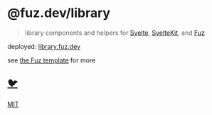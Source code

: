 # @fuz.dev/library

> library components and helpers for
> [Svelte](https://github.com/sveltejs/svelte),
> [SvelteKit](https://github.com/sveltejs/kit),
> and [Fuz](https://github.com/fuz-dev/fuz)

deployed:
[library.fuz.dev](https://library.fuz.dev/)

see [the Fuz template](https://github.com/fuz-dev/template) for more

## [🐦](https://wikipedia.org/wiki/Free_and_open-source_software)

[MIT](LICENSE)
